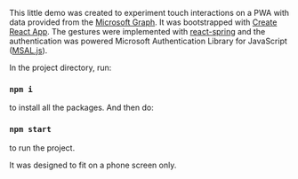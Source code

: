 This little demo was created to experiment touch interactions on a PWA with data provided from the [Microsoft Graph](https://developer.microsoft.com/en-us/graph). It was bootstrapped with [Create React App](https://github.com/facebook/create-react-app). The gestures were implemented with [react-spring](https://github.com/react-spring/react-spring) and the authentication was powered Microsoft Authentication Library for JavaScript ([MSAL.js](https://github.com/AzureAD/microsoft-authentication-library-for-js)).

In the project directory, run:

### `npm i`

to install all the packages. And then do:

### `npm start`

to run the project. 

It was designed to fit on a phone screen only.
